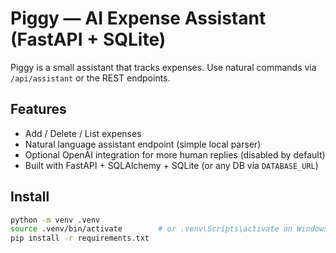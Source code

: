 # Piggy — AI Expense Assistant (FastAPI + SQLite)

Piggy is a small assistant that tracks expenses. Use natural commands via `/api/assistant` or the REST endpoints.

## Features
- Add / Delete / List expenses
- Natural language assistant endpoint (simple local parser)
- Optional OpenAI integration for more human replies (disabled by default)
- Built with FastAPI + SQLAlchemy + SQLite (or any DB via `DATABASE_URL`)

## Install

```bash
python -m venv .venv
source .venv/bin/activate        # or .venv\Scripts\activate on Windows
pip install -r requirements.txt
